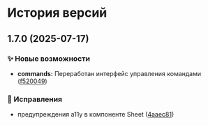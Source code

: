 # История версий


## 1.7.0 (2025-07-17)


### ✨ Новые возможности

* **commands:** Переработан интерфейс управления командами ([f520049](https://github.com/blockmineJS/blockmine/commit/f520049196dad133ea7957398d512c0334e85917))


### 🐛 Исправления

* предупреждения a11y в компоненте Sheet ([4aaec81](https://github.com/blockmineJS/blockmine/commit/4aaec81c87f2c06409f133d0810aad0870d673f6))
